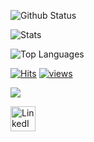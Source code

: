 ![Github Status](https://github-profile-summary-cards.vercel.app/api/cards/profile-details?username=AndreiRegiani&theme=gruvbox)

![Stats](https://github-readme-stats.vercel.app/api?username=AndreiRegiani&show_icons=true&theme=dark)

![Top Languages](https://github-readme-stats.vercel.app/api/top-langs/?username=AndreiRegiani&exclude_repo=dotfiles&layout=compact&theme=dark&hide=php,css,actionscript,html,dart,makefile,dockerfile,shell)

[![Hits](https://hits.seeyoufarm.com/api/count/incr/badge.svg?url=https%3A%2F%2Fgithub.com%2FAndreiRegiani&count_bg=%233D6EC8&title_bg=%23555555&icon=github.svg&icon_color=%23E7E7E7&title=hits&edge_flat=false)](https://hits.seeyoufarm.com)
[![views](https://komarev.com/ghpvc/?username=AndreiRegiani&style=flat&color=3D6EC8&label=views)](https://github.com/AndreiRegiani)

[<img src="https://www.codewars.com/users/AndreiRegiani/badges/micro">](https://www.codewars.com/users/AndreiRegiani)

<a href="https://www.linkedin.com/in/AndreiRegiani/" target="_blank"><img src="https://www.vectorlogo.zone/logos/linkedin/linkedin-icon.svg" alt="LinkedIn" width="40" height="40" /></a>
